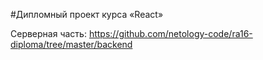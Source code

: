 #Дипломный проект курса «React»

Серверная часть: https://github.com/netology-code/ra16-diploma/tree/master/backend